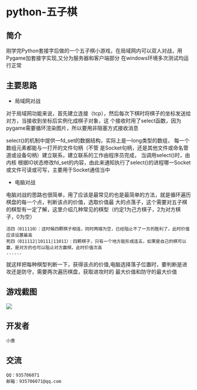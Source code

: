 python-五子棋
=============

简介
---

刚学完Python套接字后做的一个五子棋小游戏，在局域网内可以双人对战，用Pygame加套接字实现,又分为服务器和客户端部分
在windows环境多次测试均运行正常
    
    
主要思路
------

- 局域网对战

对于局域网功能来说，首先建立连接（tcp），然后每次下棋时将棋子的坐标发送给对方，当接收到坐标后实例化成棋子对象，这
个接收时用了select函数，因为pygame需要循环渲染图片，所以要用非阻塞方式接收消息

select()的机制中提供一fd_set的数据结构，实际上是一long类型的数组， 每一个数组元素都能与一打开的文件句柄（不管
是Socket句柄，还是其他文件或命名管道或设备句柄）建立联系，建立联系的工作由程序员完成， 当调用select()时，由内核
根据IO状态修改fd_set的内容，由此来通知执行了select()的进程哪一Socket或文件可读或可写，主要用于Socket通信当中


- 电脑对战

电脑对战的思路也很简单，用了应该是最常见的也是最简单的方法，就是循环遍历棋盘的每一个点，判断该点的价值，选取价值最
大的点落子，这个需要对五子棋的棋型有一定了解，这里介绍几种常见的棋型（约定1为己方棋子，2为对方棋子，0为空）

    活四（011110）：这时候四颗棋子相连，同时两端为空，已经阻止不了一方的胜利了，此时价值应该设置最高
    死四（011112|10111|11011）：四颗棋子，只有一个地方能形成连五，如果是自己的棋可以赢，是对方的也可以阻止对方赢棋，此时价值次高
    ......
就这样把每种棋型判断一下，获得该点的价值,电脑选择落子位置时，要判断是进攻还是防守，需要两次遍历棋盘，获取进攻时的
最大价值和防守的最大价值


游戏截图
------
![](https://github.com/tctctctctc/python-/raw/master/resouse/a.png)


开发者
----
    小唐


交流
---
    QQ：935706071
    邮箱：935706071@qq.com
